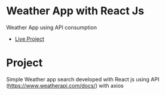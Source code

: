 # Weather App with React Js
Weather App using API consumption

- [Live Project](https://apicurrentweather.netlify.app/)

# Project
Simple Weather app search developed with React js using API (https://www.weatherapi.com/docs/) with axios
